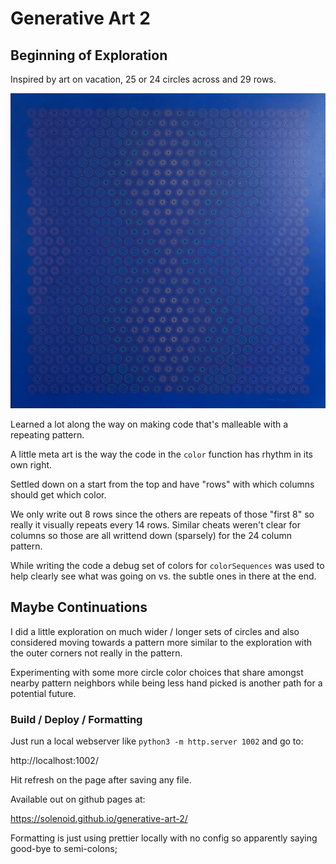 # Generative Art 2

## Beginning of Exploration

Inspired by art on vacation, 25 or 24 circles across and 29 rows.

![Art Inspiration](inspiration.jpg)

Learned a lot along the way on making code that's malleable with a repeating pattern.

A little meta art is the way the code in the `color` function has rhythm in its own right.

Settled down on a start from the top and have "rows" with which columns should get which color.

We only write out 8 rows since the others are repeats of those "first 8" so really it visually repeats every 14 rows. Similar cheats weren't clear for columns so those are all writtend down (sparsely) for the 24 column pattern.

While writing the code a debug set of colors for `colorSequences` was used to help clearly see what was going on vs. the subtle ones in there at the end.

## Maybe Continuations

I did a little exploration on much wider / longer sets of circles and also considered moving towards a pattern more similar to the exploration with the outer corners not really in the pattern.

Experimenting with some more circle color choices that share amongst nearby pattern neighbors while being less hand picked is another path for a potential future.

### Build / Deploy / Formatting

Just run a local webserver like `python3 -m http.server 1002` and go to:

http://localhost:1002/

Hit refresh on the page after saving any file.

Available out on github pages at:

https://solenoid.github.io/generative-art-2/

Formatting is just using prettier locally with no config so apparently saying good-bye to semi-colons;
